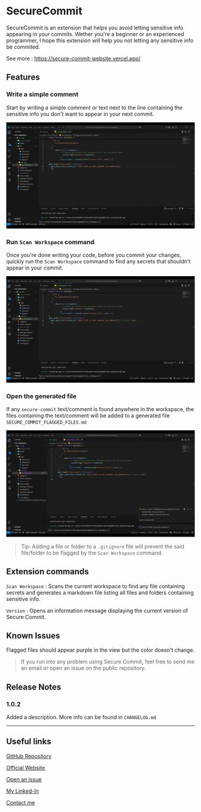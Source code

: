 # SecureCommit

SecureCommit is an extension that helps you avoid letting sensitive info appearing in your commits. Wether you're a beginner or an experienced programmer, I hope this extension will help you not letting any sensitive info be commited.

See more : https://secure-commit-website.vercel.app/

## Features

### Write a simple comment

Start by writing a simple comment or text next to the line containing the sensitive info you don't want to appear in your next commit.

![Write a comment](images/step1.gif)

### Run `Scan Workspace` command

Once you're done writing your code, before you commit your changes, quickly run the `Scan Workspace` command to find any secrets that shouldn't appear in your commit.

![Scan Workspace](images/step2.gif)

### Open the generated file

If any `secure-commit` text/comment is found anywhere in the workspace, the files containing the text/comment will be added to a generated file `SECURE_COMMIT_FLAGGED_FILES.md`

![Opening generated file](images/step3.gif)

> Tip: Adding a file or folder to a `.gitignore` file will prevent the said file/folder to be flagged by the `Scan Workspace` command.

## Extension commands

`Scan Workspace` : Scans the current workspace to find any file containing secrets and generates a markdown file listing all files and folders containing sensitive info.

`Version` : Opens an information message displaying the current version of Secure Commit.

## Known Issues

Flagged files should appear purple in the view but the color doesn't change.

> If you run into any problem using Secure Commit, feel free to send me an email or open an issue on the public repository.

## Release Notes

### 1.0.2

Added a description. More info can be found in `CHANGELOG.md`

---

## Useful links

[GitHub Repository](https://github.com/Enzoait/SecureCommit)

[Official Website](https://secure-commit-website.vercel.app/)

[Open an issue](https://github.com/Enzoait/SecureCommit/issues/new)

[My Linked-In](https://www.linkedin.com/in/enzo-ait-yakoub-a19254231/)

[Contact me](mailto:enzo.aityakoub@gmail.com)
